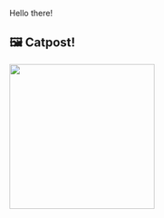 Hello there!



## 🖼️ Catpost!

<sub>
    <img src="https://cdn2.thecatapi.com/images/86l.gif" height="256">
</sub>

